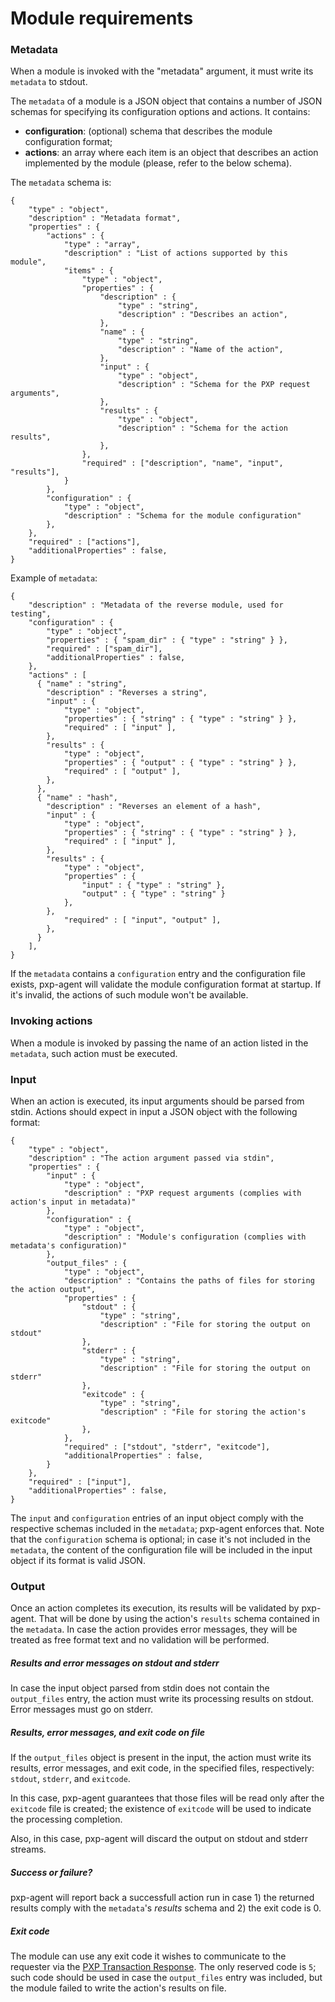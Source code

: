 # Module requirements

### Metadata

When a module is invoked with the "metadata" argument, it must write its
`metadata` to stdout.

The `metadata` of a module is a JSON object that contains a number of JSON
schemas for specifying its configuration options and actions. It contains:

 - **configuration**: (optional) schema that describes the module configuration format;
 - **actions**: an array where each item is an object that describes an action implemented by the module (please, refer to the below schema).

The `metadata` schema is:

    {
        "type" : "object",
        "description" : "Metadata format",
        "properties" : {
            "actions" : {
                "type" : "array",
                "description" : "List of actions supported by this module",
                "items" : {
                    "type" : "object",
                    "properties" : {
                        "description" : {
                            "type" : "string",
                            "description" : "Describes an action",
                        },
                        "name" : {
                            "type" : "string",
                            "description" : "Name of the action",
                        },
                        "input" : {
                            "type" : "object",
                            "description" : "Schema for the PXP request arguments",
                        },
                        "results" : {
                            "type" : "object",
                            "description" : "Schema for the action results",
                        },
                    },
                    "required" : ["description", "name", "input", "results"],
                }
            },
            "configuration" : {
                "type" : "object",
                "description" : "Schema for the module configuration"
            },
        },
        "required" : ["actions"],
        "additionalProperties" : false,
    }

Example of `metadata`:

    {
        "description" : "Metadata of the reverse module, used for testing",
        "configuration" : {
            "type" : "object",
            "properties" : { "spam_dir" : { "type" : "string" } },
            "required" : ["spam_dir"],
            "additionalProperties" : false,
        },
        "actions" : [
          { "name" : "string",
            "description" : "Reverses a string",
            "input" : {
                "type" : "object",
                "properties" : { "string" : { "type" : "string" } },
                "required" : [ "input" ],
            },
            "results" : {
                "type" : "object",
                "properties" : { "output" : { "type" : "string" } },
                "required" : [ "output" ],
            },
          },
          { "name" : "hash",
            "description" : "Reverses an element of a hash",
            "input" : {
                "type" : "object",
                "properties" : { "string" : { "type" : "string" } },
                "required" : [ "input" ],
            },
            "results" : {
                "type" : "object",
                "properties" : {
                    "input" : { "type" : "string" },
                    "output" : { "type" : "string" }
                },
            },
                "required" : [ "input", "output" ],
            },
          }
        ],
    }

If the `metadata` contains a `configuration` entry and the configuration file
exists, pxp-agent will validate the module configuration format at startup. If
it's invalid, the actions of such module won't be available.

### Invoking actions

When a module is invoked by passing the name of an action listed in the
`metadata`, such action must be executed.

### Input

When an action is executed, its input arguments should be parsed from stdin.
Actions should expect in input a JSON object with the following format:

    {
        "type" : "object",
        "description" : "The action argument passed via stdin",
        "properties" : {
            "input" : {
                "type" : "object",
                "description" : "PXP request arguments (complies with action's input in metadata)"
            },
            "configuration" : {
                "type" : "object",
                "description" : "Module's configuration (complies with metadata's configuration)"
            },
            "output_files" : {
                "type" : "object",
                "description" : "Contains the paths of files for storing the action output",
                "properties" : {
                    "stdout" : {
                        "type" : "string",
                        "description" : "File for storing the output on stdout"
                    },
                    "stderr" : {
                        "type" : "string",
                        "description" : "File for storing the output on stderr"
                    },
                    "exitcode" : {
                        "type" : "string",
                        "description" : "File for storing the action's exitcode"
                    },
                },
                "required" : ["stdout", "stderr", "exitcode"],
                "additionalProperties" : false,
            }
        },
        "required" : ["input"],
        "additionalProperties" : false,
    }

The `input` and `configuration` entries of an input object comply with the
respective schemas included in the `metadata`; pxp-agent enforces that. Note
that the `configuration` schema is optional; in case it's not included in the
`metadata`, the content of the configuration file will be included in the input
object if its format is valid JSON.

### Output

Once an action completes its execution, its results will be validated by
pxp-agent. That will be done by using the action's `results` schema contained in
the `metadata`. In case the action provides error messages, they will be treated
as free format text and no validation will be performed.

##### Results and error messages on stdout and stderr

In case the input object parsed from stdin does not contain the `output_files`
entry, the action must write its processing results on stdout. Error messages
must go on stderr.

##### Results, error messages, and exit code on file

If the `output_files` object is present in the input, the action must write its
results, error messages, and exit code, in the specified files, respectively:
`stdout`, `stderr`, and `exitcode`.

In this case, pxp-agent guarantees that those files will be read only after the
`exitcode` file is created; the existence of `exitcode` will be used to indicate
the processing completion.

Also, in this case, pxp-agent will discard the output on stdout and stderr
streams.

##### Success or failure?

pxp-agent will report back a successfull action run in case 1) the returned
results comply with the `metadata`'s *results* schema and 2) the exit code is
0.

##### Exit code

The module can use any exit code it wishes to communicate to the requester via
the [PXP Transaction Response][transaction_status]. The only reserved code is
`5`; such code should be used in case the `output_files` entry was included, but
the module failed to write the action's results on file.

[transaction_status]: https://github.com/puppetlabs/pcp-specifications/blob/master/pxp/transaction_status.md
